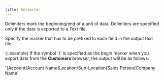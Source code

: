 ```yaml
---
title: Delimiter
---
```



Delimiters mark the beginning/end of a unit of data. Delimiters are  specified only if the data is exported to a Text file.


Specify the marker that has to be prefixed to each field in the output  text file.


{:.example}
If the symbol '{' is specified as the begin marker when you export data  from the **Customers** browser, the  output will be as follows:


'{Account{Account  Name{Location/Sub-Location{Sales Person{Company  Name'
